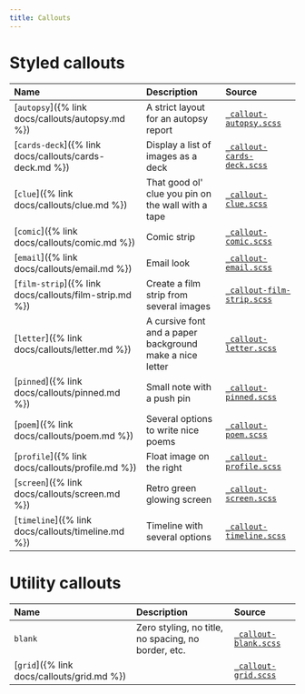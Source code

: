 ```yaml
---
title: Callouts
---
```


# Styled callouts

| Name | Description | Source |
|:-----|:------------|:-------|
| [`autopsy`]({% link docs/callouts/autopsy.md %}) | A strict layout for an autopsy report | [`_callout-autopsy.scss`](https://github.com/ElsaTam/obsidian-fancy-a-story/blob/main/scss/editor/callouts/_callout-autopsy.scss) |
| [`cards-deck`]({% link docs/callouts/cards-deck.md %}) | Display a list of images as a deck | [`_callout-cards-deck.scss`](https://github.com/ElsaTam/obsidian-fancy-a-story/blob/main/scss/editor/callouts/_callout-cards-deck.scss) |
| [`clue`]({% link docs/callouts/clue.md %}) | That good ol' clue you pin on the wall with a tape | [`_callout-clue.scss`](https://github.com/ElsaTam/obsidian-fancy-a-story/blob/main/scss/editor/callouts/_callout-clue.scss) |
| [`comic`]({% link docs/callouts/comic.md %}) | Comic strip | [`_callout-comic.scss`](https://github.com/ElsaTam/obsidian-fancy-a-story/blob/main/scss/editor/callouts/_callout-comic.scss) |
| [`email`]({% link docs/callouts/email.md %}) | Email look | [`_callout-email.scss`](https://github.com/ElsaTam/obsidian-fancy-a-story/blob/main/scss/editor/callouts/_callout-email.scss) |
| [`film-strip`]({% link docs/callouts/film-strip.md %}) | Create a film strip from several images | [`_callout-film-strip.scss`](https://github.com/ElsaTam/obsidian-fancy-a-story/blob/main/scss/editor/callouts/_callout-film-strip.scss) |
| [`letter`]({% link docs/callouts/letter.md %}) | A cursive font and a paper background make a nice letter | [`_callout-letter.scss`](https://github.com/ElsaTam/obsidian-fancy-a-story/blob/main/scss/editor/callouts/_callout-letter.scss) |
| [`pinned`]({% link docs/callouts/pinned.md %}) | Small note with a push pin | [`_callout-pinned.scss`](https://github.com/ElsaTam/obsidian-fancy-a-story/blob/main/scss/editor/callouts/_callout-pinned.scss) |
| [`poem`]({% link docs/callouts/poem.md %}) | Several options to write nice poems | [`_callout-poem.scss`](https://github.com/ElsaTam/obsidian-fancy-a-story/blob/main/scss/editor/callouts/_callout-poem.scss) |
| [`profile`]({% link docs/callouts/profile.md %}) | Float image on the right | [`_callout-profile.scss`](https://github.com/ElsaTam/obsidian-fancy-a-story/blob/main/scss/editor/callouts/_callout-profile.scss) |
| [`screen`]({% link docs/callouts/screen.md %}) | Retro green glowing screen | [`_callout-screen.scss`](https://github.com/ElsaTam/obsidian-fancy-a-story/blob/main/scss/editor/callouts/_callout-screen.scss) |
| [`timeline`]({% link docs/callouts/timeline.md %}) | Timeline with several options | [`_callout-timeline.scss`](https://github.com/ElsaTam/obsidian-fancy-a-story/blob/main/scss/editor/callouts/_callout-timeline.scss) |

# Utility callouts

| Name | Description | Source |
|:-----|:------------|:-------|
| `blank` | Zero styling, no title, no spacing, no border, etc. | [`_callout-blank.scss`](https://github.com/ElsaTam/obsidian-fancy-a-story/blob/main/scss/editor/callouts/_callout-blank.scss) |
| [`grid`]({% link docs/callouts/grid.md %}) |  | [`_callout-grid.scss`](https://github.com/ElsaTam/obsidian-fancy-a-story/blob/main/scss/editor/callouts/_callout-grid.scss) |

